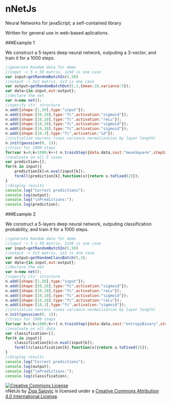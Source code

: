 # nNetJs
Neural Networks for javaScript; a self-contained library

Written for general use in web-based aplications.

###Example 1

We construct a 5-layers deep neural network, outputing a 3-vector, and train it for a 1000 steps.

```javascript
//generate Random data for demo
//input -> 5 x 50 matrix, 1x50 is one case
var input=getRandomBatchIn(5,50)
//output -> 5x3 matrix, 1x3 is one case
var output=getRandomBatchOut(5,3,{mean:10,variance:5});
var data={in:input,out:output};
//declare the net
var n=new net();
//specify its' structure
n.add({shape:[1,50],type:"input"});
n.add({shape:[50,10],type:"fc",activation:"sigmoid"});
n.add({shape:[10,10],type:"fc",activation:"reLu"});
n.add({shape:[10,10],type:"fc",activation:"sigmoid"});
n.add({shape:[10,10],type:"fc",activation:"sigmoid"});
n.add({shape:[10,3],type:"fc",activation:"id"});
//initialize neurons (uses variance normalization by layer length)
n.init(gaussian(0, 1));
//train for 1000 steps
for(var k=0;k<1000;k++) n.trainStep({data:data,cost:"meanSquare",stepSize:0.1});
//evaluate on all 5 cases
var prediction=[];
for(k in input){
    prediction[k]=n.eval(input[k]);
    forAll(prediction[k],function(x){return x.toFixed(2)});
}
//display results
console.log("Correct predictions");
console.log(output);
console.log("\nPredictions:");
console.log(prediction);
```

###Example 2

We construct a 5-layers deep neural network, outputing classification probability, and train it for a 1000 steps.

```javascript
//generate Random data for demo
//input -> 5 x 50 matrix, 1x50 is one case
var input=getRandomBatchIn(5,50)
//output -> 5x3 matrix, 1x3 is one case
var output=getRandomClassBatch(5,3);
var data={in:input,out:output};
//declare the net
var n=new net();
//specify its' structure
n.add({shape:[1,50],type:"input"});
n.add({shape:[50,10],type:"fc",activation:"sigmoid"});
n.add({shape:[10,10],type:"fc",activation:"reLu"});
n.add({shape:[10,10],type:"fc",activation:"sigmoid"});
n.add({shape:[10,10],type:"fc",activation:"reLu"});
n.add({shape:[10,3],type:"fc",activation:"sigmoid"});
//initialize neurons (uses variance normalization by layer length)
n.init(gaussian(0, 1));
//train for 1000 steps
for(var k=0;k<1000;k++) n.trainStep({data:data,cost:"entropyBinary",stepSize:0.1});
//evaluate on all data
var classification=[];
for(k in input){
    classification[k]=n.eval(input[k]);
    forAll(classification[k],function(x){return x.toFixed(2)});
}
//display results
console.log("Correct predictions");
console.log(output);
console.log("\nPredictions:");
console.log(classification);
```

<a rel="license" href="http://creativecommons.org/licenses/by/4.0/"><img alt="Creative Commons License" style="border-width:0" src="https://i.creativecommons.org/l/by/4.0/88x31.png" /></a><br /><span xmlns:dct="http://purl.org/dc/terms/" property="dct:title">nNetJs</span> by <a xmlns:cc="http://creativecommons.org/ns#" href="https://si.linkedin.com/in/zigasajovic" property="cc:attributionName" rel="cc:attributionURL">Žiga Sajovic</a> is licensed under a <a rel="license" href="http://creativecommons.org/licenses/by/4.0/">Creative Commons Attribution 4.0 International License</a>.
